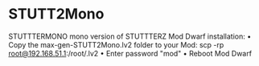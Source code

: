 # STUTT2Mono
STUTTTERMONO  mono version of STUTTTERZ Mod Dwarf installation: • Copy the max-gen-STUTT2Mono.lv2 folder to your Mod: scp -rp root@192.168.51.1:/root/.lv2 • Enter password "mod" • Reboot Mod Dwarf

